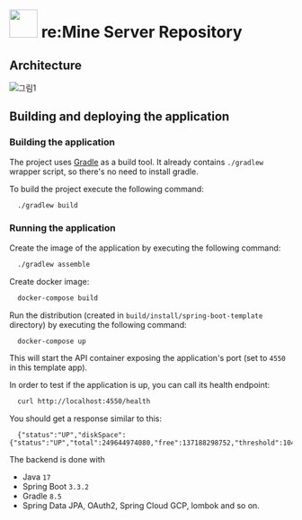 # <img width="50" src="https://github.com/5jisoo/5jisoo/assets/96935231/4ad1dbf0-4bec-461f-b1d1-6e9687ea87b2"/> re:Mine Server Repository

## Architecture
![그림1](https://github.com/re-Mine/reMine-Server/assets/96935231/59a63481-7a67-4d82-a9eb-d7ed9a9a2597)

## Building and deploying the application

### Building the application

The project uses [Gradle](https://gradle.org) as a build tool. It already contains
`./gradlew` wrapper script, so there's no need to install gradle.

To build the project execute the following command:

```bash
  ./gradlew build
```

### Running the application

Create the image of the application by executing the following command:

```bash
  ./gradlew assemble
```

Create docker image:

```bash
  docker-compose build
```

Run the distribution (created in `build/install/spring-boot-template` directory)
by executing the following command:

```bash
  docker-compose up
```

This will start the API container exposing the application's port
(set to `4550` in this template app).

In order to test if the application is up, you can call its health endpoint:

```bash
  curl http://localhost:4550/health
```

You should get a response similar to this:

```
  {"status":"UP","diskSpace":{"status":"UP","total":249644974080,"free":137188298752,"threshold":10485760}}
```

The backend is done with
- Java `17`
- Spring Boot `3.3.2`
- Gradle `8.5`
- Spring Data JPA, OAuth2, Spring Cloud GCP, lombok and so on.
